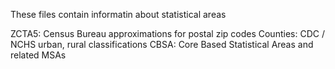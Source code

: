 These files contain informatin about statistical areas

ZCTA5: Census Bureau approximations for postal zip codes
Counties: CDC / NCHS urban, rural classifications
CBSA: Core Based Statistical Areas and related MSAs

